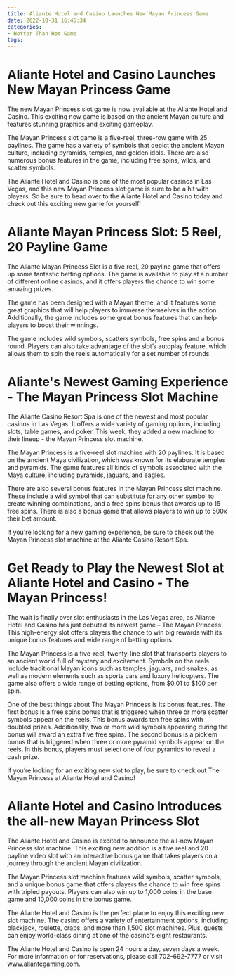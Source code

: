 ```yaml
---
title: Aliante Hotel and Casino Launches New Mayan Princess Game
date: 2022-10-31 16:46:34
categories:
- Hotter Than Hot Game
tags:
---
```



#  Aliante Hotel and Casino Launches New Mayan Princess Game

The new Mayan Princess slot game is now available at the Aliante Hotel and Casino. This exciting new game is based on the ancient Mayan culture and features stunning graphics and exciting gameplay.

The Mayan Princess slot game is a five-reel, three-row game with 25 paylines. The game has a variety of symbols that depict the ancient Mayan culture, including pyramids, temples, and golden idols. There are also numerous bonus features in the game, including free spins, wilds, and scatter symbols.

The Aliante Hotel and Casino is one of the most popular casinos in Las Vegas, and this new Mayan Princess slot game is sure to be a hit with players. So be sure to head over to the Aliante Hotel and Casino today and check out this exciting new game for yourself!

#  Aliante Mayan Princess Slot: 5 Reel, 20 Payline Game

The Aliante Mayan Princess Slot is a five reel, 20 payline game that offers up some fantastic betting options. The game is available to play at a number of different online casinos, and it offers players the chance to win some amazing prizes.

The game has been designed with a Mayan theme, and it features some great graphics that will help players to immerse themselves in the action. Additionally, the game includes some great bonus features that can help players to boost their winnings.

The game includes wild symbols, scatters symbols, free spins and a bonus round. Players can also take advantage of the slot’s autoplay feature, which allows them to spin the reels automatically for a set number of rounds.

#  Aliante's Newest Gaming Experience - The Mayan Princess Slot Machine

The Aliante Casino Resort Spa is one of the newest and most popular casinos in Las Vegas. It offers a wide variety of gaming options, including slots, table games, and poker. This week, they added a new machine to their lineup - the Mayan Princess slot machine.

The Mayan Princess is a five-reel slot machine with 20 paylines. It is based on the ancient Maya civilization, which was known for its elaborate temples and pyramids. The game features all kinds of symbols associated with the Maya culture, including pyramids, jaguars, and eagles.

There are also several bonus features in the Mayan Princess slot machine. These include a wild symbol that can substitute for any other symbol to create winning combinations, and a free spins bonus that awards up to 15 free spins. There is also a bonus game that allows players to win up to 500x their bet amount.

If you're looking for a new gaming experience, be sure to check out the Mayan Princess slot machine at the Aliante Casino Resort Spa.

#  Get Ready to Play the Newest Slot at Aliante Hotel and Casino - The Mayan Princess!

The wait is finally over slot enthusiasts in the Las Vegas area, as Aliante Hotel and Casino has just debuted its newest game – The Mayan Princess! This high-energy slot offers players the chance to win big rewards with its unique bonus features and wide range of betting options.

The Mayan Princess is a five-reel, twenty-line slot that transports players to an ancient world full of mystery and excitement. Symbols on the reels include traditional Mayan icons such as temples, jaguars, and snakes, as well as modern elements such as sports cars and luxury helicopters. The game also offers a wide range of betting options, from $0.01 to $100 per spin.

One of the best things about The Mayan Princess is its bonus features. The first bonus is a free spins bonus that is triggered when three or more scatter symbols appear on the reels. This bonus awards ten free spins with doubled prizes. Additionally, two or more wild symbols appearing during the bonus will award an extra five free spins. The second bonus is a pick’em bonus that is triggered when three or more pyramid symbols appear on the reels. In this bonus, players must select one of four pyramids to reveal a cash prize.

If you’re looking for an exciting new slot to play, be sure to check out The Mayan Princess at Aliante Hotel and Casino!

#  Aliante Hotel and Casino Introduces the all-new Mayan Princess Slot

The Aliante Hotel and Casino is excited to announce the all-new Mayan Princess slot machine. This exciting new addition is a five reel and 20 payline video slot with an interactive bonus game that takes players on a journey through the ancient Mayan civilization.

The Mayan Princess slot machine features wild symbols, scatter symbols, and a unique bonus game that offers players the chance to win free spins with tripled payouts. Players can also win up to 1,000 coins in the base game and 10,000 coins in the bonus game.

The Aliante Hotel and Casino is the perfect place to enjoy this exciting new slot machine. The casino offers a variety of entertainment options, including blackjack, roulette, craps, and more than 1,500 slot machines. Plus, guests can enjoy world-class dining at one of the casino's eight restaurants.

The Aliante Hotel and Casino is open 24 hours a day, seven days a week. For more information or for reservations, please call 702-692-7777 or visit www.aliantegaming.com.